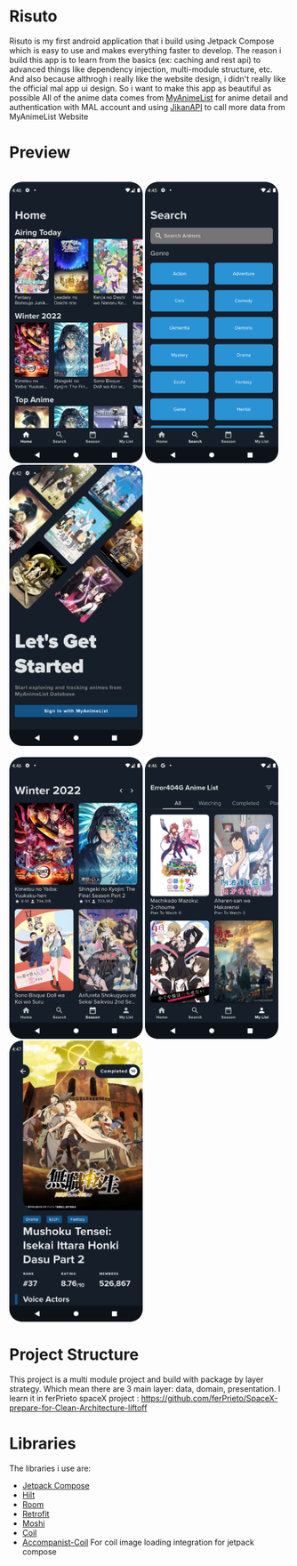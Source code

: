 # Risuto

Risuto is my first android application that i build using Jetpack Compose which is easy to use and makes everything faster to develop.
The reason i build this app is to learn from the basics (ex: caching and rest api) to advanced things like dependency injection, multi-module structure, etc.
And also because althrogh i really like the website design, i didn't really like the official mal app ui design. So i want to make this app as beautiful as possible
All of the anime data comes from [MyAnimeList](https://myanimelist.net/) for anime detail and authentication with MAL account and using [JikanAPI](https://jikan.moe/) to call more data from MyAnimeList Website

# Preview
<br><img src= "readme/home.png" width="240"></img> <img src= "readme/seachhome.png" width="240"></img> <img src= "readme/login.png" width="240"></img> <br>
<br><img src= "readme/season.png" width="240"></img> <img src= "readme/myanime.png" width="240"></img> <img src= "readme/detail.png" width="240"></img> <br>

# Project Structure

This project is a multi module project and build with package by layer strategy. Which mean there are 3 main layer: data, domain, presentation. 
I learn it in ferPrieto spaceX project : https://github.com/ferPrieto/SpaceX-prepare-for-Clean-Architecture-liftoff

# Libraries

The libraries i use are: 
- [Jetpack Compose](https://developer.android.com/jetpack/compose/documentation)                                                                                                    
- [Hilt](https://dagger.dev/hilt/)
- [Room](https://developer.android.com/jetpack/androidx/releases/room?hl=id)
- [Retrofit](https://square.github.io/retrofit/)
- [Moshi](https://github.com/square/moshi)
- [Coil](https://coil-kt.github.io/coil/getting_started/)
- [Accompanist-Coil](https://google.github.io/accompanist/coil/) For coil image loading integration for jetpack compose
